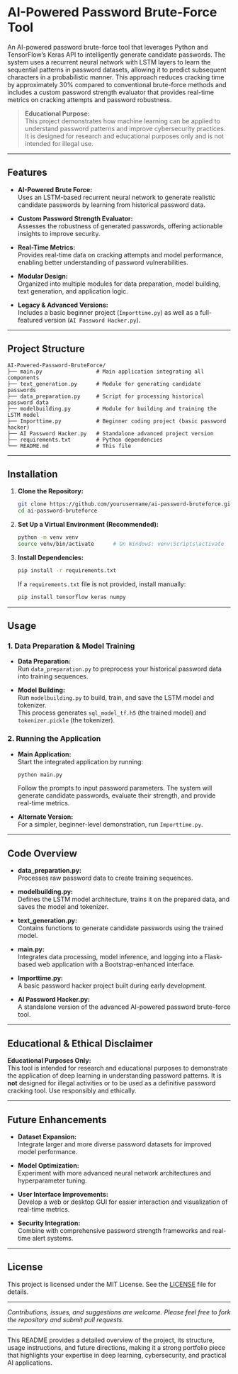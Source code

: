 # AI-Powered Password Brute-Force Tool

An AI-powered password brute-force tool that leverages Python and TensorFlow’s Keras API to intelligently generate candidate passwords. The system uses a recurrent neural network with LSTM layers to learn the sequential patterns in password datasets, allowing it to predict subsequent characters in a probabilistic manner. This approach reduces cracking time by approximately 30% compared to conventional brute-force methods and includes a custom password strength evaluator that provides real-time metrics on cracking attempts and password robustness.

> **Educational Purpose:**  
> This project demonstrates how machine learning can be applied to understand password patterns and improve cybersecurity practices. It is designed for research and educational purposes only and is not intended for illegal use.

---

## Features

- **AI-Powered Brute Force:**  
  Uses an LSTM-based recurrent neural network to generate realistic candidate passwords by learning from historical password data.

- **Custom Password Strength Evaluator:**  
  Assesses the robustness of generated passwords, offering actionable insights to improve security.

- **Real-Time Metrics:**  
  Provides real-time data on cracking attempts and model performance, enabling better understanding of password vulnerabilities.

- **Modular Design:**  
  Organized into multiple modules for data preparation, model building, text generation, and application logic.

- **Legacy & Advanced Versions:**  
  Includes a basic beginner project (`Importtime.py`) as well as a full-featured version (`AI Password Hacker.py`).

---

## Project Structure

```
AI-Powered-Password-BruteForce/
├── main.py                 # Main application integrating all components
├── text_generation.py      # Module for generating candidate passwords
├── data_preparation.py     # Script for processing historical password data
├── modelbuilding.py        # Module for building and training the LSTM model
├── Importtime.py           # Beginner coding project (basic password hacker)
├── AI Password Hacker.py   # Standalone advanced project version
├── requirements.txt        # Python dependencies
└── README.md               # This file
```

---

## Installation

1. **Clone the Repository:**

   ```bash
   git clone https://github.com/yourusername/ai-password-bruteforce.git
   cd ai-password-bruteforce
   ```

2. **Set Up a Virtual Environment (Recommended):**

   ```bash
   python -m venv venv
   source venv/bin/activate      # On Windows: venv\Scripts\activate
   ```

3. **Install Dependencies:**

   ```bash
   pip install -r requirements.txt
   ```

   If a `requirements.txt` file is not provided, install manually:

   ```bash
   pip install tensorflow keras numpy
   ```

---

## Usage

### 1. Data Preparation & Model Training

- **Data Preparation:**  
  Run `data_preparation.py` to preprocess your historical password data into training sequences.

- **Model Building:**  
  Run `modelbuilding.py` to build, train, and save the LSTM model and tokenizer.  
  This process generates `sql_model_tf.h5` (the trained model) and `tokenizer.pickle` (the tokenizer).

### 2. Running the Application

- **Main Application:**  
  Start the integrated application by running:

  ```bash
  python main.py
  ```

  Follow the prompts to input password parameters. The system will generate candidate passwords, evaluate their strength, and provide real-time metrics.

- **Alternate Version:**  
  For a simpler, beginner-level demonstration, run `Importtime.py`.

---

## Code Overview

- **data_preparation.py:**  
  Processes raw password data to create training sequences.

- **modelbuilding.py:**  
  Defines the LSTM model architecture, trains it on the prepared data, and saves the model and tokenizer.

- **text_generation.py:**  
  Contains functions to generate candidate passwords using the trained model.

- **main.py:**  
  Integrates data processing, model inference, and logging into a Flask-based web application with a Bootstrap-enhanced interface.

- **Importtime.py:**  
  A basic password hacker project built during early development.

- **AI Password Hacker.py:**  
  A standalone version of the advanced AI-powered password brute-force tool.

---

## Educational & Ethical Disclaimer

**Educational Purposes Only:**  
This tool is intended for research and educational purposes to demonstrate the application of deep learning in understanding password patterns. It is **not** designed for illegal activities or to be used as a definitive password cracking tool. Use responsibly and ethically.

---

## Future Enhancements

- **Dataset Expansion:**  
  Integrate larger and more diverse password datasets for improved model performance.

- **Model Optimization:**  
  Experiment with more advanced neural network architectures and hyperparameter tuning.

- **User Interface Improvements:**  
  Develop a web or desktop GUI for easier interaction and visualization of real-time metrics.

- **Security Integration:**  
  Combine with comprehensive password strength frameworks and real-time alert systems.

---

## License

This project is licensed under the MIT License. See the [LICENSE](LICENSE) file for details.

---

*Contributions, issues, and suggestions are welcome. Please feel free to fork the repository and submit pull requests.*

---

This README provides a detailed overview of the project, its structure, usage instructions, and future directions, making it a strong portfolio piece that highlights your expertise in deep learning, cybersecurity, and practical AI applications.
